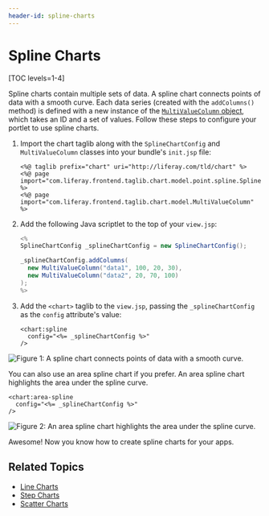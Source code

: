 ```yaml
---
header-id: spline-charts
---
```


# Spline Charts

[TOC levels=1-4]

Spline charts contain multiple sets of data. A spline chart connects points of
data with a smooth curve. Each data series
(created with the `addColumns()` method) is defined with a new instance of the
[`MultiValueColumn` object](@app-ref@/foundation/latest/javadocs/com/liferay/frontend/taglib/chart/model/MultiValueColumn.html),
which takes an ID and a set of values. Follow these steps to configure your
portlet to use spline charts.

1.  Import the chart taglib along with the `SplineChartConfig` and
    `MultiValueColumn` classes into your bundle's `init.jsp` file:

    ```markup
    <%@ taglib prefix="chart" uri="http://liferay.com/tld/chart" %>
    <%@ page import="com.liferay.frontend.taglib.chart.model.point.spline.SplineChartConfig" %>
    <%@ page import="com.liferay.frontend.taglib.chart.model.MultiValueColumn" %>
    ```

2.  Add the following Java scriptlet to the top of your `view.jsp`:

    ```java
    <%
    SplineChartConfig _splineChartConfig = new SplineChartConfig();

    _splineChartConfig.addColumns(
      new MultiValueColumn("data1", 100, 20, 30),
      new MultiValueColumn("data2", 20, 70, 100)
    );
    %>
    ```

3.  Add the `<chart>` taglib to the `view.jsp`, passing the `_splineChartConfig`
    as the `config` attribute's value:

    ```markup
    <chart:spline
      config="<%= _splineChartConfig %>"
    />
    ```

![Figure 1: A spline chart connects points of data with a smooth curve.](../../../../images/chart-taglib-spline.png)

You can also use an area spline chart if you prefer. An area spline chart
highlights the area under the spline curve.

```markup
<chart:area-spline
  config="<%= _splineChartConfig %>"
/>
```

![Figure 2: An area spline chart highlights the area under the spline curve.](../../../../images/chart-taglib-area-spline.png)

Awesome! Now you know how to create spline charts for your apps.

## Related Topics

- [Line Charts](/docs/7-2/reference/-/knowledge_base/r/line-charts)
- [Step Charts](/docs/7-2/reference/-/knowledge_base/r/step-charts)
- [Scatter Charts](/docs/7-2/reference/-/knowledge_base/r/scatter-charts)